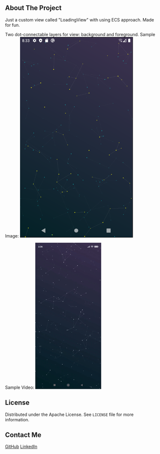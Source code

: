 ## About The Project

Just a custom view called "LoadingView" with using ECS approach. Made for fun.

Two dot-connectable layers for view: background and foreground.
Sample Image:
![Image](https://github.com/siarheisinelnikau/LoadingView/blob/main/files/demo.png)

Sample Video:
![Gif](https://github.com/siarheisinelnikau/LoadingView/blob/main/files/demo.gif)

## License
Distributed under the Apache License. See `LICENSE` file for more information.

## Contact Me
[GitHub](https://github.com/siarheisinelnikau/LoadingView)
[LinkedIn](https://www.linkedin.com/in/siarhei-sinelnikau-04a33570)

